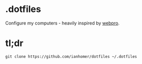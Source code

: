 # .dotfiles

Configure my computers - heavily inspired by [webpro](https://github.com/webpro/dotfiles).

# tl;dr

    git clone https://github.com/ianhomer/dotfiles ~/.dotfiles  
